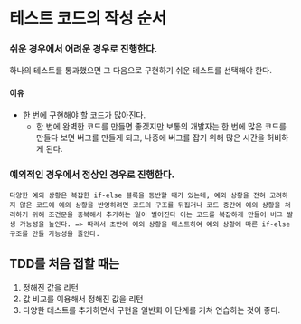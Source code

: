 # 테스트 코드의 작성 순서
### 쉬운 경우에서 어려운 경우로 진행한다.
하나의 테스트를 통과했으면 그 다음으로 구현하기 쉬운 테스트를 선택해야 한다.
#### 이유
- 한 번에 구현해야 할 코드가 많아진다.
	- 한 번에 완벽한 코드를 만들면 좋겠지만 보통의 개발자는 한 번에 많은 코드를 만들다 보면 버그를 만들게 되고, 나중에 버그를 잡기 위해 많은 시간을 허비하게 된다.
### 예외적인 경우에서 정상인 경우로 진행한다.

	다양한 예외 상황은 복잡한 if-else 블록을 동반할 때가 있는데, 예외 상황을 전혀 고려하지 않은 코드에 예외 상황을 반영하려면 코드의 구조를 뒤집거나 코드 중간에 예외 상황을 처리하기 위해 조건문을 중복해서 추가하는 일이 벌어진다 이는 코드를 복잡하게 만들어 버그 발생 가능성을 높인다. => 따라서 초반에 예외 상황을 테스트하여 예외 상황에 따른 if-else 구조를 만들 가능성을 줄인다.

## TDD를 처음 접할 때는 
1. 정해진 값을 리턴
2. 값 비교를 이용해서 정해진 값을 리턴
3. 다양한 테스트를 추가하면서 구현을 일반화
이 단계를 거쳐 연습하는 것이 좋다.






